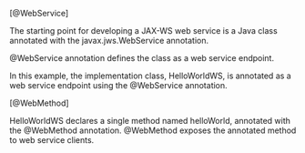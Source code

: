 [@WebService]

  The starting point for developing a JAX-WS web service is a Java class annotated with the 
  javax.jws.WebService annotation. 

  @WebService annotation defines the class as a web service endpoint.

  In this example, the implementation class, HelloWorldWS, is annotated as a web service endpoint using the 
  @WebService annotation. 

[@WebMethod]

  HelloWorldWS declares a single method named helloWorld, annotated with the @WebMethod annotation. 
  @WebMethod exposes the annotated method to web service clients.
